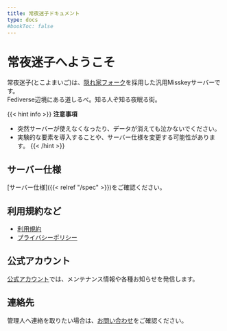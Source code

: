 ```yaml
---
title: 常夜迷子ドキュメント
type: docs
#bookToc: false
---
```


# 常夜迷子へようこそ

常夜迷子(とこよまいご)は、[隠れ家フォーク](https://github.com/hideki0403/kakurega.app/blob/dev-kakurega/docs/difference.md)を採用した汎用Misskeyサーバーです。  
Fediverse辺境にある道しるべ。知る人ぞ知る夜眠る街。  

{{< hint info >}} **注意事項**  
- 突然サーバーが使えなくなったり、データが消えても泣かないでください。
- 実験的な要素を導入することや、サーバー仕様を変更する可能性があります。
 {{< /hint >}}

## サーバー仕様

[サーバー仕様]({{< relref "/spec" >}})をご確認ください。

## 利用規約など

- [利用規約](/rule)
- [プライバシーポリシー](/privacy)

## 公式アカウント

[公式アカウント](https://misskey.city/@admin)では、メンテナンス情報や各種お知らせを発信します。  

## 連絡先

管理人へ連絡を取りたい場合は、[お問い合わせ](/contact)をご確認ください。